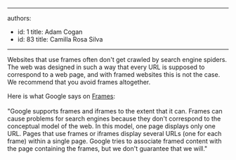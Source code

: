 

---
authors:
  - id: 1
    title: Adam Cogan
  - id: 83
    title: Camilla Rosa Silva
---




<span class='intro'> <p>Websites that use frames often don't get crawled by search engine spiders. The web was designed in such a way that every URL is supposed to correspond to a web ​page, and with framed websites this is not the case. We recommend that you avoid frames altogether.</p> </span>

<p>​<span style="line-height&#58;20.8px;">Here is what Google says on&#160;<a href="https&#58;//support.google.com/webmasters/answer/34445?hl=en">Frames</a>&#58; </span> </p><p class="ssw15-rteElement-Reference">&quot;Google supports frames and iframes to the extent that it can. Frames can cause problems for search engines because they don't correspond to the conceptual model of the web. In this model, one page displays only one URL. Pages that use frames or iframes display several URLs (one for each frame) within a single page. Google tries to associate framed content with the page containing the frames, but we don't guarantee that we will.&quot;<br></p>



